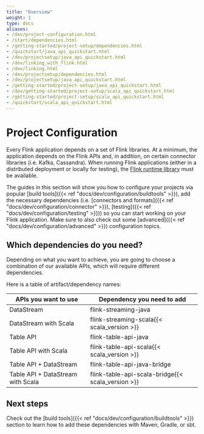 ```yaml
---
title: "Overview"
weight: 1
type: docs
aliases:
- /dev/project-configuration.html
- /start/dependencies.html
- /getting-started/project-setup/dependencies.html
- /quickstart/java_api_quickstart.html
- /dev/projectsetup/java_api_quickstart.html
- /dev/linking_with_flink.html
- /dev/linking.html
- /dev/projectsetup/dependencies.html
- /dev/projectsetup/java_api_quickstart.html
- /getting-started/project-setup/java_api_quickstart.html
- /dev/getting-started/project-setup/scala_api_quickstart.html
- /getting-started/project-setup/scala_api_quickstart.html
- /quickstart/scala_api_quickstart.html
---
```

<!--
Licensed to the Apache Software Foundation (ASF) under one
or more contributor license agreements.  See the NOTICE file
distributed with this work for additional information
regarding copyright ownership.  The ASF licenses this file
to you under the Apache License, Version 2.0 (the
"License"); you may not use this file except in compliance
with the License.  You may obtain a copy of the License at

  http://www.apache.org/licenses/LICENSE-2.0

Unless required by applicable law or agreed to in writing,
software distributed under the License is distributed on an
"AS IS" BASIS, WITHOUT WARRANTIES OR CONDITIONS OF ANY
KIND, either express or implied.  See the License for the
specific language governing permissions and limitations
under the License.
-->

# Project Configuration

Every Flink application depends on a set of Flink libraries. At a minimum, the application depends
on the Flink APIs and, in addition, on certain connector libraries (i.e. Kafka, Cassandra).
When running Flink applications (either in a distributed deployment or locally for testing),
the [Flink runtime library](https://ossindex.sonatype.org/component/pkg:maven/org.apache.flink/flink-runtime@1.14.3) 
must be available.

The guides in this section will show you how to configure your projects via popular 
[build tools]({{< ref "docs/dev/configuration/buildtools" >}}), add the necessary dependencies 
(i.e. [connectors and formats]({{< ref "docs/dev/configuration/connector" >}}), 
[testing]({{< ref "docs/dev/configuration/testing" >}})) so you can start working on your Flink application.
Make sure to also check out some [advanced]({{< ref "docs/dev/configuration/advanced" >}}) configuration topics. 

## Which dependencies do you need?

Depending on what you want to achieve, you are going to choose a combination of our available APIs, 
which will require different dependencies. 

Here is a table of artifact/dependency names:

| APIs you want to use              | Dependency you need to add    |
|-----------------------------------|-------------------------------|
| DataStream                        | flink-streaming-java          |  
| DataStream with Scala             | flink-streaming-scala{{< scala_version >}}         |   
| Table API                         | flink-table-api-java          |   
| Table API with Scala              | flink-table-api-scala{{< scala_version >}}         |
| Table API + DataStream            | flink-table-api-java-bridge   |
| Table API + DataStream with Scala | flink-table-api-scala-bridge{{< scala_version >}}  |


## Next steps

Check out the [build tools]({{< ref "docs/dev/configuration/buildtools" >}}) section to learn how to
add these dependencies with Maven, Gradle, or sbt. 
